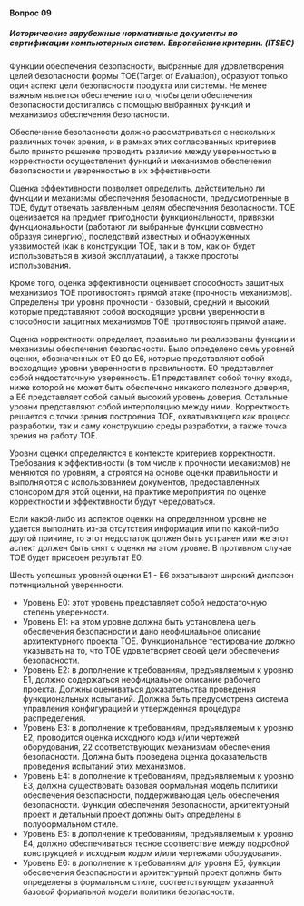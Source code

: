 #### Вопрос 09

##### Исторические зарубежные нормативные документы по сертификации компьютерных систем. Европейские критерии. (ITSEC)

Функции обеспечения безопасности, выбранные для удовлетворения целей безопасности формы TOE(Target of Evaluation), образуют только один аспект цели безопасности продукта или системы. Не менее важным является обеспечение того, чтобы цели обеспечения безопасности достигались с помощью выбранных функций и механизмов обеспечения безопасности. 

Обеспечение безопасности должно рассматриваться с нескольких различных точек зрения, и в рамках этих согласованных критериев было принято решение проводить различие между уверенностью в корректности осуществления функций и механизмов обеспечения безопасности и уверенностью в их эффективности. 

Оценка эффективности позволяет определить, действительно ли функции и механизмы обеспечения безопасности, предусмотренные в TOE, будут отвечать заявленным целям обеспечения безопасности. TOE оценивается на предмет пригодности функциональности, привязки функциональности (работают ли выбранные функции совместно образуя синергию), последствий известных и обнаруженных уязвимостей (как в конструкции TOE, так и в том, как он будет использоваться в живой эксплуатации), а также простоты использования. 

Кроме того, оценка эффективности оценивает способность защитных механизмов TOE противостоять прямой атаке (прочность механизмов). Определены три уровня прочности - базовый, средний и высокий, которые представляют собой восходящие уровни уверенности в способности защитных механизмов TOE противостоять прямой атаке. 

Оценка корректности определяет, правильно ли реализованы функции и механизмы обеспечения безопасности. Было определено семь уровней оценки, обозначенных от E0 до E6, которые представляют собой восходящие уровни уверенности в правильности. E0 представляет собой недостаточную уверенность. E1 представляет собой точку входа, ниже которой не может быть обеспечено никакого полезного доверия, а E6 представляет собой самый высокий уровень доверия. Остальные уровни представляют собой интерполяцию между ними. Корректность решается с точки зрения построения TOE, охватывающего как процесс разработки, так и саму конструкцию среды разработки, а также точка зрения на работу TOE. 

Уровни оценки определяются в контексте критериев корректности. Требования к эффективности (в том числе к прочности механизмов) не меняются по уровням, а строятся на основе оценки правильности и выполняются с использованием документов, предоставленных спонсором для этой оценки, на практике мероприятия по оценке корректности и эффективности будут чередоваться. 

Если какой-либо из аспектов оценки на определенном уровне не удается выполнить из-за отсутствия информации или по какой-либо другой причине, то этот недостаток должен быть устранен или же этот аспект должен быть снят с оценки на этом уровне. В противном случае TOE будет присвоен результат E0. 

Шесть успешных уровней оценки E1 - E6 охватывают широкий диапазон потенциальной уверенности.

* Уровень E0: этот уровень представляет собой недостаточную степень уверенности.
* Уровень E1: на этом уровне должна быть установлена цель обеспечения безопасности и дано неофициальное описание архитектурного проекта TOE. Функциональное тестирование должно указывать на то, что TOE удовлетворяет своей цели обеспечения безопасности.
* Уровень E2: в дополнение к требованиям, предъявляемым к уровню Е1, должно содержаться неофициальное описание рабочего проекта. Должны оцениваться доказательства проведения функциональных испытаний. Должна быть предусмотрена система управления конфигурацией и утвержденная процедура распределения.
* Уровень E3: в дополнение к требованиям, предъявляемым к уровню Е2, проводится оценка исходного кода и/или чертежей оборудования, 22 соответствующих механизмам обеспечения безопасности. Должна быть проведена оценка доказательств проведения испытаний этих механизмов.
* Уровень E4: в дополнение к требованиям, предъявляемым к уровню E3, должна существовать базовая формальная модель политики обеспечения безопасности, поддерживающая цель обеспечения безопасности. Функции обеспечения безопасности, архитектурный проект и детальный проект должны быть определены в полуформальном стиле.
* Уровень E5: в дополнение к требованиям, предъявляемым к уровню Е4, должно обеспечиваться тесное соответствие между подробной конструкцией и исходным кодом и/или чертежами оборудования.
* Уровень E6: в дополнение к требованиям для уровня E5, функции обеспечения безопасности и архитектурный проект должны быть определены в формальном стиле, соответствующем указанной базовой формальной модели политики безопасности. 
